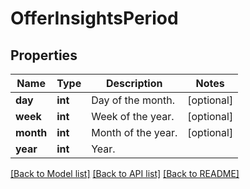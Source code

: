 # OfferInsightsPeriod

## Properties
Name | Type | Description | Notes
------------ | ------------- | ------------- | -------------
**day** | **int** | Day of the month. | [optional] 
**week** | **int** | Week of the year. | [optional] 
**month** | **int** | Month of the year. | [optional] 
**year** | **int** | Year. | 

[[Back to Model list]](../README.md#documentation-for-models) [[Back to API list]](../README.md#documentation-for-api-endpoints) [[Back to README]](../README.md)


